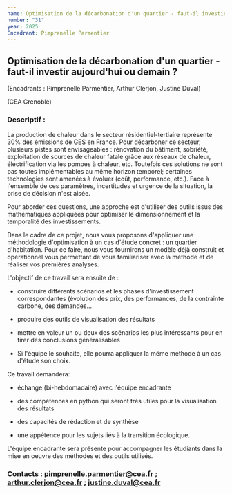 ```yaml
---
name: Optimisation de la décarbonation d'un quartier - faut-il investir aujourd'hui ou demain ?
number: "31"
year: 2025
Encadrant: Pimprenelle Parmentier
---
```

## Optimisation de la décarbonation d'un quartier - faut-il investir aujourd'hui ou demain ?

(Encadrants : Pimprenelle Parmentier, Arthur Clerjon, Justine Duval)

(CEA Grenoble)

### Descriptif :

La production de chaleur dans le secteur résidentiel-tertiaire
représente 30% des émissions de GES en France. Pour décarboner ce
secteur, plusieurs pistes sont envisageables : rénovation du bâtiment,
sobriété, exploitation de sources de chaleur fatale grâce aux réseaux de
chaleur, électrification via les pompes à chaleur, etc. Toutefois ces
solutions ne sont pas toutes implémentables au même horizon temporel;
certaines technologies sont amenées à évoluer (coût, performance, etc.).
Face à l'ensemble de ces paramètres, incertitudes et urgence de la
situation, la prise de décision n'est aisée.

Pour aborder ces questions, une approche est d'utiliser des outils issus
des mathématiques appliquées pour optimiser le dimensionnement et la
temporalité des investissements.

Dans le cadre de ce projet, nous vous proposons d'appliquer une
méthodologie d'optimisation à un cas d'étude concret : un quartier
d'habitation. Pour ce faire, nous vous fournirons un modèle déjà
construit et opérationnel vous permettant de vous familiariser avec la
méthode et de réaliser vos premières analyses.

L'objectif de ce travail sera ensuite de :

-   construire différents scénarios et les phases d'investissement
    correspondantes (évolution des prix, des performances, de la
    contrainte carbone, des demandes...

-   produire des outils de visualisation des résultats

-   mettre en valeur un ou deux des scénarios les plus intéressants pour
    en tirer des conclusions généralisables

-   Si l'équipe le souhaite, elle pourra appliquer la même méthode à un
    cas d'étude son choix.

Ce travail demandera:

-   échange (bi-hebdomadaire) avec l'équipe encadrante

-   des compétences en python qui seront très utiles pour la
    visualisation des résultats

-   des capacités de rédaction et de synthèse

-   une appétence pour les sujets liés à la transition écologique.

L'équipe encadrante sera présente pour accompagner les étudiants dans la
mise en oeuvre des méthodes et des outils utilisés.

### Contacts :  pimprenelle.parmentier@cea.fr ; arthur.clerjon@cea.fr ; justine.duval@cea.fr
